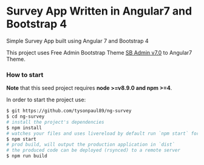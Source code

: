 # Survey App Written in Angular7 and Bootstrap 4

Simple Survey App built using Angular 7 and Bootstrap 4

This project uses Free Admin Bootstrap Theme [SB Admin v7.0](http://startbootstrap.com/template-overviews/sb-admin-2/) to Angular7 Theme.

### How to start

**Note** that this seed project requires **node >=v8.9.0 and npm >=4**.

In order to start the project use:

```bash
$ git https://github.com/tysonpaul89/ng-survey
$ cd ng-survey
# install the project's dependencies
$ npm install
# watches your files and uses livereload by default run `npm start` for a dev server. Navigate to `http://localhost:4200/`. The app will automatically reload if you change any of the source files.
$ npm start
# prod build, will output the production application in `dist`
# the produced code can be deployed (rsynced) to a remote server
$ npm run build
```
